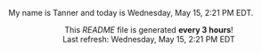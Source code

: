 My name is Tanner and today is Wednesday, May 15, 2:21 PM EDT.

<p align="center">This <i>README</i> file is generated <b>every 3 hours</b>!</br>Last refresh: Wednesday, May 15, 2:21 PM EDT<br /></p>
